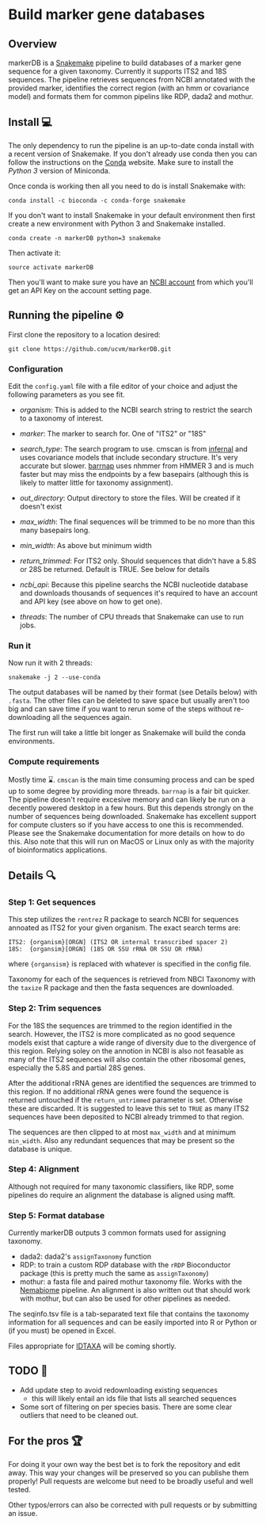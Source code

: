 # Build marker gene databases

## Overview

markerDB is a [Snakemake](https://snakemake.readthedocs.io/en/stable/) pipeline to build databases of a marker gene sequence for a given taxonomy.  Currently it supports ITS2 and 18S sequences.  The pipeline retrieves sequences from NCBI annotated with the provided marker, identifies the correct region (with an hmm or covariance model) and formats them for common pipelins like RDP, dada2 and mothur.

## Install :computer:

The only dependency to run the pipeline is an up-to-date conda install with a recent version of Snakemake.  If you don't already use conda then you can follow the instructions on the [Conda](https://conda.io/docs/user-guide/install/index.html) website.  Make sure to install the *Python 3* version of Miniconda.

Once conda is working then all you need to do is install Snakemake with:

```
conda install -c bioconda -c conda-forge snakemake
```

If you don't want to install Snakemake in your default environment then first create a new environment with Python 3 and Snakemake installed.

```
conda create -n markerDB python=3 snakemake
```

Then activate it:

```
source activate markerDB
```

Then you'll want to make sure you have an [NCBI account](https://www.ncbi.nlm.nih.gov/account/) from which you'll get an API Key on the account setting page.

## Running the pipeline :gear: 

First clone the repository to a location desired:

```
git clone https://github.com/ucvm/markerDB.git
```

### Configuration

Edit the `config.yaml` file with a file editor of your choice and adjust the following parameters as you see fit.

* *organism*: This is added to the NCBI search string to restrict the search to a taxonomy of interest.

* *marker*: The marker to search for.  One of "ITS2" or "18S"

* *search_type*: The search program to use.  cmscan is from [infernal](http://eddylab.org/infernal/) and uses covariance models that include secondary structure.  It's very accurate but slower.  [barrnap](https://github.com/tseemann/barrnap) uses nhmmer from HMMER 3 and is much faster but may miss the endpoints by a few basepairs (although this is likely to matter little for taxonomy assignment).

* *out_directory*: Output directory to store the files.  Will be created if it doesn't exist

* *max_width*: The final sequences will be trimmed to be no more than this many basepairs long.

* *min_width*: As above but minimum width

* *return_trimmed*: For ITS2 only.  Should sequences that didn't have a 5.8S or 28S be returned.  Default is TRUE.  See below for details

* *ncbi_api*: Because this pipeline searchs the NCBI nucleotide database and downloads thousands of sequences it's required to have an account and API key (see above on how to get one).

* *threads*: The number of CPU threads that Snakemake can use to run jobs.

### Run it

Now run it with 2 threads:

```
snakemake -j 2 --use-conda
```

The output databases will be named by their format (see Details below) with `.fasta`.  The other files can be deleted to save space but usually aren't too big and can save time if you want to rerun some of the steps without re-downloading all the sequences again.

The first run will take a little bit longer as Snakemake will build the conda environments.  

### Compute requirements

Mostly time :hourglass:.  `cmscan` is the main time consuming process and can be sped up to some degree by providing more threads.  `barrnap` is a fair bit quicker.  The pipeline doesn't require excesive memory and can likely be run on a decently powered desktop in a few hours. But this depends strongly on the number of sequences being downloaded. Snakemake has excellent support for compute clusters so if you have access to one this is recommended.  Please see the Snakemake documentation for more details on how to do this.  Also note that this will run on MacOS or Linux only as with the majority of bioinformatics applications.


## Details :mag:

### Step 1: Get sequences

This step utilizes the `rentrez` R package to search NCBI for sequences annoated as ITS2 for your given organism.  The exact search terms are:

```
ITS2: {organism}[ORGN] (ITS2 OR internal transcribed spacer 2)
18S:  {organsim}[ORGN] (18S OR SSU rRNA OR SSU OR rRNA)
```

where `{organsism}` is replaced with whatever is specified in the config file.

Taxonomy for each of the sequences is retrieved from NBCI Taxonomy with the `taxize` R package and then the fasta sequences are downloaded.

### Step 2: Trim sequences

For the 18S the sequences are trimmed to the region identified in the search.  However, the ITS2 is more complicated as no good sequence models exist that capture a wide range of diversity due to the divergence of this region.  Relying soley on the annotion in NCBI is also not feasable as many of the ITS2 sequences will also contain the other ribosomal genes, especially the 5.8S and partial 28S genes.  

After the additional rRNA genes are identified the sequences are trimmed to this region.  If no additional rRNA genes were found the sequence is returned untouched if the `return_untrimmed` parameter is set.  Otherwise these are discarded.  It is suggested to leave this set to `TRUE` as many ITS2 sequences have been deposited to NCBI already trimmed to that region.

The sequences are then clipped to at most `max_width` and at minimum `min_width`.  Also any redundant sequences that may be present so the database is unique.

### Step 4: Alignment

Although not required for many taxonomic classifiers, like RDP, some pipelines do require an alignment the database is aligned using mafft.

### Step 5:  Format database

Currently markerDB outputs 3 common formats used for assigning taxonomy.  

* dada2: dada2's `assignTaxonomy` function
* RDP: to train a custom RDP database with the `rRDP` Bioconductor package (this is pretty much the same as `assignTaxonomy`)
* mothur: a fasta file and paired mothur taxonomy file.  Works with the [Nemabiome](https://www.nemabiome.ca/) pipeline.  An alignment is also written out that should work with mothur, but can also be used for other pipelines as needed.

The seqinfo.tsv file is a tab-separated text file that contains the taxonomy information for all sequences and can be easily imported into R or Python or (if you must) be opened in Excel.

Files appropriate for [IDTAXA](https://microbiomejournal.biomedcentral.com/articles/10.1186/s40168-018-0521-5) will be coming shortly.


## TODO :hammer:

* Add update step to avoid redownloading existing sequences
  - this will likely entail an ids file that lists all searched sequences
* Some sort of filtering on per species basis.  There are some clear outliers that need to be cleaned out.

## For the pros :trophy:

For doing it your own way the best bet is to fork the repository and edit away.  This way your changes will be preserved so you can publishe them properly!  Pull requests are welcome but need to be broadly useful and well tested.

Other typos/errors can also be corrected with pull requests or by submitting an issue.







